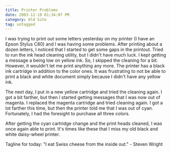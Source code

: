 ```yaml
---
title: Printer Problems
date: 2003-12-10 01:34:07 PM
category: Old Site
tag: untagged
---
```


I was trying to print out some letters yesterday on my printer (I have an Epson Stylus C80) and I was having some problems. After printing about a dozen letters, I noticed that I started to get some gaps in the printout. Tried to run the ink head cleaning utility, but I didn't have much luck. I kept getting a message a being low on yellow ink. So, I skipped the cleaning for a bit. However, it wouldn't let me print anything any more. The printer has a black ink cartridge in addition to the color ones. It was frustrating to not be able to print a black and white document simply because I didn't have any yellow ink.

The next day, I put in a new yellow cartridge and tried the cleaning again. I got a bit farther, but then I started getting messages that I was now out of magenta. I replaced the magenta cartridge and tried cleaning again. I got a lot farther this time, but then the printer told me that I was out of cyan. Fortunately, I had the foresight to purchase all three colors.

After getting the cyan cartridge change and the print heads cleaned, I was once again able to print. It's times like these that I miss my old black and white daisy-wheel printer.

Tagline for today: "I eat Swiss cheese from the inside out." - Steven Wright
